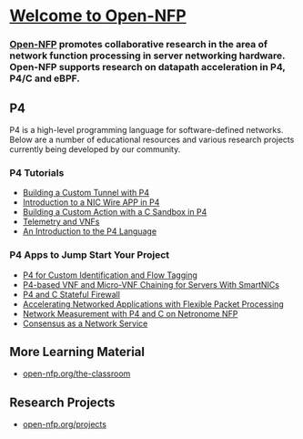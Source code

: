 [Welcome to Open-NFP](http://www.open-nfp.org)
==============================================
### [Open-NFP](http://www.open-nfp.org) promotes collaborative research in the area of network function processing in server networking hardware. Open-NFP supports research on datapath acceleration in P4, P4/C and eBPF.

P4
---
P4 is a high-level programming language for software-defined networks. Below are a number of educational resources and various research projects currently being developed by our community.

### P4 Tutorials

- [Building a Custom Tunnel with P4](https://github.com/open-nfpsw/p4_basic_lb_metering_nic)
- [Introduction to a NIC Wire APP in P4](https://github.com/open-nfpsw/p4wire)
- [Building a Custom Action with a C Sandbox in P4](https://github.com/open-nfpsw/c_packetprocessing)
- [Telemetry and VNFs](https://github.com/open-nfpsw/vnf_telemetry_lab)
- [An Introduction to the P4 Language](http://open-nfp.org/documents/54/iee_nfv_conference_p4tutorial_SRFpcZX.pdf)

### P4 Apps to Jump Start Your Project
- [P4 for Custom Identification and Flow Tagging](https://github.com/open-nfpsw/P4Probe)
- [P4-based VNF and Micro-VNF Chaining for Servers With SmartNICs](https://github.com/open-nfpsw/p4_vnf_uvnf_demo)
- [P4 and C Stateful Firewall](https://github.com/open-nfpsw/p4c_firewall)
- [Accelerating Networked Applications with Flexible Packet Processing](https://github.com/open-nfpsw/flexnic)
- [Network Measurement with P4 and C on Netronome NFP​](https://github.com/open-nfpsw/M-Sketch)
- [Consensus as a Network Service​](https://github.com/open-nfpsw/NetPaxos)

More Learning Material
---------------------------------
- [open-nfp.org/the-classroom](http://www.open-nfp.org/the-classroom)
 
Research Projects
------------------------
- [open-nfp.org/projects](http://www.open-nfp.org/projects)
